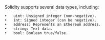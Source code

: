 Solidity supports several data types, including:

    •	uint: Unsigned integer (non-negative).
    •	int: Signed integer (can be negative).
    •	address: Represents an Ethereum address.
    •	string: Text data.
    •	bool: Boolean true/false.
